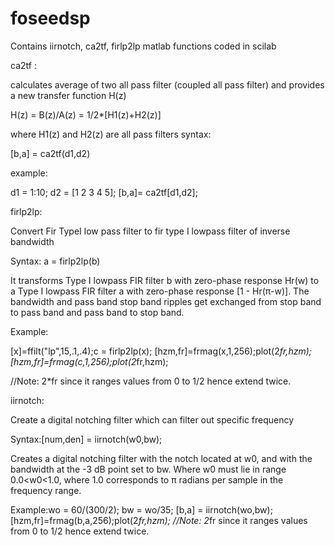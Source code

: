 # foseedsp
Contains iirnotch, ca2tf, firlp2lp matlab functions coded in scilab

ca2tf : 

  calculates average of two all pass filter (coupled all pass filter)
  and provides a new transfer function H(z)
  
  H(z) = B(z)/A(z) = 1/2*[H1(z)+H2(z)]
  
  where H1(z) and H2(z) are all pass filters
  syntax: 
  
  [b,a] = ca2tf(d1,d2)
  
  example: 
  
  d1 = 1:10; d2 = [1 2 3 4 5];
  [b,a]= ca2tf[d1,d2];
  
  
firlp2lp:

  Convert Fir TypeI low pass filter to fir type I lowpass filter of inverse bandwidth
  
  Syntax:
  a = firlp2lp(b)
  
  It transforms Type I lowpass FIR filter b with zero-phase response Hr(w) to a 
  Type I lowpass FIR filter a with zero-phase response [1 - Hr(π-w)].
  The bandwidth and pass band stop band ripples get exchanged from stop band to pass band
  and pass band to stop band.
  
  Example:
  
  [x]=ffilt("lp",15,.1,.4);c = firlp2lp(x);
  [hzm,fr]=frmag(x,1,256);plot(2*fr,hzm);
  [hzm,fr]=frmag(c,1,256);plot(2*fr,hzm);
  
  //Note: 2*fr since it ranges values from 0 to 1/2 hence extend twice.
  
iirnotch:

  Create a digital notching filter which can filter out specific frequency
  
  Syntax:[num,den] = iirnotch(w0,bw);
  
  Creates a digital notching filter with the notch located at w0, 
  and with the bandwidth at the -3 dB point set to bw. Where w0 must lie in range 0.0<w0<1.0,
  where 1.0 corresponds to π radians per sample in the frequency range.
  
  Example:wo = 60/(300/2);  bw = wo/35;
  [b,a] = iirnotch(wo,bw);
  [hzm,fr]=frmag(b,a,256);plot(2*fr,hzm);
  //Note: 2*fr since it ranges values from 0 to 1/2 hence extend twice.
  
  
  
